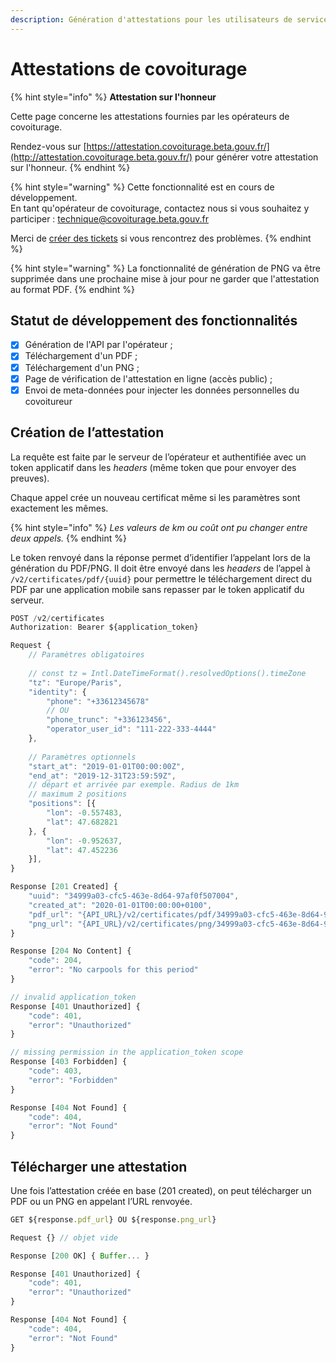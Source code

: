 ```yaml
---
description: Génération d'attestations pour les utilisateurs de services de covoiturage
---
```


# Attestations de covoiturage

{% hint style="info" %}
**Attestation sur l'honneur**

Cette page concerne les attestations fournies par les opérateurs de covoiturage.

Rendez-vous sur [https://attestation.covoiturage.beta.gouv.fr/](http://attestation.covoiturage.beta.gouv.fr/) pour générer votre attestation sur l'honneur.
{% endhint %}

{% hint style="warning" %}
Cette fonctionnalité est en cours de développement.  
En tant qu'opérateur de covoiturage, contactez nous si vous souhaitez y participer : [technique@covoiturage.beta.gouv.fr](mailto:technique@covoiturage.beta.gouv.fr)  
  
Merci de [créer des tickets](https://github.com/betagouv/preuve-covoiturage/issues/new?template=certificate.md&labels=ATTESTATION&assignees=jonathanfallon) si vous rencontrez des problèmes.
{% endhint %}

{% hint style="warning" %}
La fonctionnalité de génération de PNG va être supprimée dans une prochaine mise à jour pour ne garder que l'attestation au format PDF.
{% endhint %}



## Statut de développement des fonctionnalités 

* [x] Génération de l'API par l'opérateur ;
* [x] Téléchargement d'un PDF ;
* [x] Téléchargement d'un PNG ;
* [x] Page de vérification de l'attestation en ligne \(accès public\) ;
* [x] Envoi de meta-données pour injecter les données personnelles du covoitureur

## **Création de l’attestation**

La requête est faite par le serveur de l’opérateur et authentifiée avec un token applicatif dans les _headers_ \(même token que pour envoyer des preuves\).

Chaque appel crée un nouveau certificat même si les paramètres sont exactement les mêmes. 

{% hint style="info" %}
_Les valeurs de km ou coût ont pu changer entre deux appels._
{% endhint %}

Le token renvoyé dans la réponse permet d’identifier l’appelant lors de la génération du PDF/PNG. Il doit être envoyé dans les _headers_ de l’appel à `/v2/certificates/pdf/{uuid}` pour permettre le téléchargement direct du PDF par une application mobile sans repasser par le token applicatif du serveur.

```javascript
POST /v2/certificates
Authorization: Bearer ${application_token}

Request {
    // Paramètres obligatoires
    
    // const tz = Intl.DateTimeFormat().resolvedOptions().timeZone
    "tz": "Europe/Paris",
    "identity": {
        "phone": "+33612345678"
        // OU
        "phone_trunc": "+336123456",
        "operator_user_id": "111-222-333-4444"
    },
    
    // Paramètres optionnels
    "start_at": "2019-01-01T00:00:00Z",
    "end_at": "2019-12-31T23:59:59Z",
    // départ et arrivée par exemple. Radius de 1km
    // maximum 2 positions
    "positions": [{
        "lon": -0.557483,
        "lat": 47.682821
    }, {
        "lon": -0.952637,
        "lat": 47.452236
    }],
}

Response [201 Created] {
    "uuid": "34999a03-cfc5-463e-8d64-97af0f507004",
    "created_at": "2020-01-01T00:00:00+0100",
    "pdf_url": "{API_URL}/v2/certificates/pdf/34999a03-cfc5-463e-8d64-97af0f507004",
    "png_url": "{API_URL}/v2/certificates/png/34999a03-cfc5-463e-8d64-97af0f507004"
}

Response [204 No Content] {
    "code": 204,
    "error": "No carpools for this period"
}

// invalid application_token
Response [401 Unauthorized] {
    "code": 401,
    "error": "Unauthorized"
}

// missing permission in the application_token scope
Response [403 Forbidden] {
    "code": 403,
    "error": "Forbidden"
}

Response [404 Not Found] {
    "code": 404,
    "error": "Not Found"
}
```

## Télécharger une attestation

Une fois l’attestation créée en base \(201 created\), on peut télécharger un PDF ou un PNG en appelant l’URL renvoyée.

```javascript
GET ${response.pdf_url} OU ${response.png_url}

Request {} // objet vide

Response [200 OK] { Buffer... }

Response [401 Unauthorized] {
    "code": 401,
    "error": "Unauthorized"
}

Response [404 Not Found] {
    "code": 404,
    "error": "Not Found"
}
```

